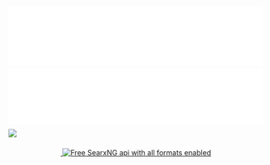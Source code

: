 ![Metrics](/github-metrics.svg) 
![Wakatime](/wakatime.svg)
![](https://hit.yhype.me/github/profile?user_id=88942925)
---
<div align="center">
    <a href="https://wakatime.com/@b5fd871e-e348-4c6e-9ae5-306590243750">
        <img alt="" src="https://wakatime.com/badge/user/b5fd871e-e348-4c6e-9ae5-306590243750.svg?style=for-the-badge">
    </a>
    <a href="https://rapidapi.com/iamrony777/api/searxng"> 
        <img alt="Free SearxNG api with all formats enabled" src="https://img.shields.io/static/v1?label=FREE&message=SEARXNG%20API&color=544cdc&style=for-the-badge"
    </a>
</div>


